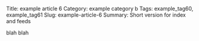 Title: example article 6
Category: example category b
Tags: example_tag60, example_tag61
Slug: example-article-6
Summary: Short version for index and feeds

blah blah
